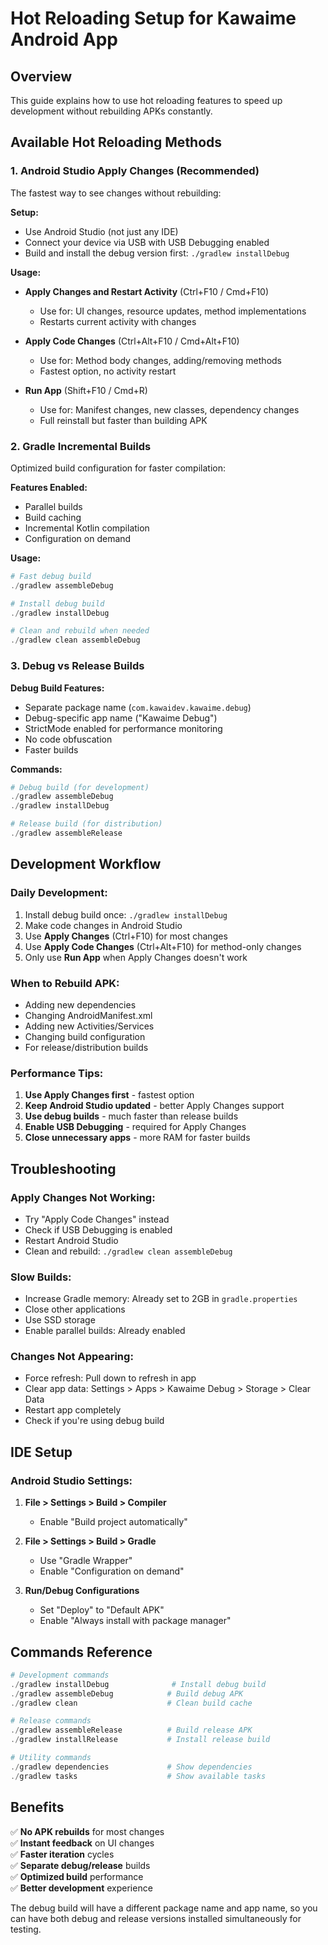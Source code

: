 # Hot Reloading Setup for Kawaime Android App

## Overview
This guide explains how to use hot reloading features to speed up development without rebuilding APKs constantly.

## Available Hot Reloading Methods

### 1. Android Studio Apply Changes (Recommended)
The fastest way to see changes without rebuilding:

**Setup:**
- Use Android Studio (not just any IDE)
- Connect your device via USB with USB Debugging enabled
- Build and install the debug version first: `./gradlew installDebug`

**Usage:**
- **Apply Changes and Restart Activity** (Ctrl+F10 / Cmd+F10)
  - Use for: UI changes, resource updates, method implementations
  - Restarts current activity with changes
  
- **Apply Code Changes** (Ctrl+Alt+F10 / Cmd+Alt+F10)  
  - Use for: Method body changes, adding/removing methods
  - Fastest option, no activity restart

- **Run App** (Shift+F10 / Cmd+R)
  - Use for: Manifest changes, new classes, dependency changes
  - Full reinstall but faster than building APK

### 2. Gradle Incremental Builds
Optimized build configuration for faster compilation:

**Features Enabled:**
- Parallel builds
- Build caching  
- Incremental Kotlin compilation
- Configuration on demand

**Usage:**
```powershell
# Fast debug build
./gradlew assembleDebug

# Install debug build
./gradlew installDebug

# Clean and rebuild when needed
./gradlew clean assembleDebug
```

### 3. Debug vs Release Builds

**Debug Build Features:**
- Separate package name (`com.kawaidev.kawaime.debug`)
- Debug-specific app name ("Kawaime Debug")
- StrictMode enabled for performance monitoring
- No code obfuscation
- Faster builds

**Commands:**
```powershell
# Debug build (for development)
./gradlew assembleDebug
./gradlew installDebug

# Release build (for distribution)
./gradlew assembleRelease
```

## Development Workflow

### Daily Development:
1. Install debug build once: `./gradlew installDebug`
2. Make code changes in Android Studio
3. Use **Apply Changes** (Ctrl+F10) for most changes
4. Use **Apply Code Changes** (Ctrl+Alt+F10) for method-only changes
5. Only use **Run App** when Apply Changes doesn't work

### When to Rebuild APK:
- Adding new dependencies
- Changing AndroidManifest.xml
- Adding new Activities/Services
- Changing build configuration
- For release/distribution builds

### Performance Tips:
1. **Use Apply Changes first** - fastest option
2. **Keep Android Studio updated** - better Apply Changes support
3. **Use debug builds** - much faster than release builds
4. **Enable USB Debugging** - required for Apply Changes
5. **Close unnecessary apps** - more RAM for faster builds

## Troubleshooting

### Apply Changes Not Working:
- Try "Apply Code Changes" instead
- Check if USB Debugging is enabled
- Restart Android Studio
- Clean and rebuild: `./gradlew clean assembleDebug`

### Slow Builds:
- Increase Gradle memory: Already set to 2GB in `gradle.properties`
- Close other applications
- Use SSD storage
- Enable parallel builds: Already enabled

### Changes Not Appearing:
- Force refresh: Pull down to refresh in app
- Clear app data: Settings > Apps > Kawaime Debug > Storage > Clear Data
- Restart app completely
- Check if you're using debug build

## IDE Setup

### Android Studio Settings:
1. **File > Settings > Build > Compiler**
   - Enable "Build project automatically"
   
2. **File > Settings > Build > Gradle**
   - Use "Gradle Wrapper"
   - Enable "Configuration on demand"

3. **Run/Debug Configurations**
   - Set "Deploy" to "Default APK"
   - Enable "Always install with package manager"

## Commands Reference

```powershell
# Development commands
./gradlew installDebug              # Install debug build
./gradlew assembleDebug            # Build debug APK
./gradlew clean                    # Clean build cache

# Release commands  
./gradlew assembleRelease          # Build release APK
./gradlew installRelease           # Install release build

# Utility commands
./gradlew dependencies             # Show dependencies
./gradlew tasks                    # Show available tasks
```

## Benefits

✅ **No APK rebuilds** for most changes  
✅ **Instant feedback** on UI changes  
✅ **Faster iteration** cycles  
✅ **Separate debug/release** builds  
✅ **Optimized build** performance  
✅ **Better development** experience  

The debug build will have a different package name and app name, so you can have both debug and release versions installed simultaneously for testing. 